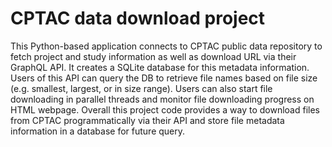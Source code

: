 # CPTAC data download project
This Python-based application connects to CPTAC public data repository to fetch project and study information as well as download URL via their GraphQL API. It creates a SQLite database for this metadata information. Users of this API can query the DB to retrieve file names based on file size (e.g. smallest, largest, or in size range). Users can also start file downloading in parallel threads and monitor file downloading progress on HTML webpage. Overall this project code provides a way to download files from CPTAC programmatically via their API and store file metadata information in a database for future query. 
